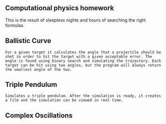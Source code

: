## Computational physics homework
 This is the result of sleepless nights and hours of searching the right formulas.

## Ballistic Curve
	For a given target it calculates the angle that a projectile should be shot in order to hit the target with a given acceptable error. The angle is found using binary search and simulating the trajectory. Each target can be hit using two angles, but the program will always return the smallest angle of the two.

## Triple Pendulum
	Simulates a triple pendulum. After the simulation is ready, it creates a film and the simulation can be viewed in real time.

## Complex Oscillations